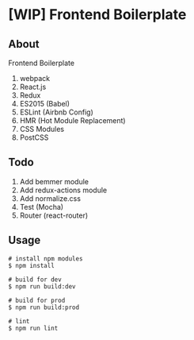 # [WIP] Frontend Boilerplate

## About

Frontend Boilerplate

1. webpack
1. React.js
1. Redux
1. ES2015 (Babel)
1. ESLint (Airbnb Config)
1. HMR (Hot Module Replacement)
1. CSS Modules
1. PostCSS

## Todo
1. Add bemmer module
1. Add redux-actions module
1. Add normalize.css
1. Test (Mocha)
1. Router (react-router)

## Usage

```
# install npm modules
$ npm install

# build for dev 
$ npm run build:dev

# build for prod
$ npm run build:prod

# lint
$ npm run lint
```
